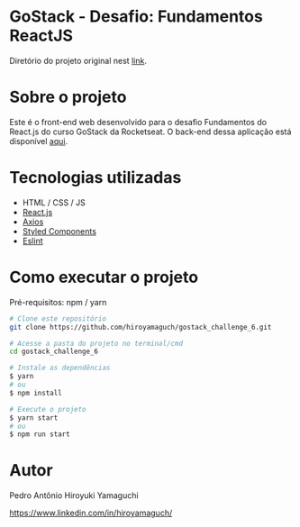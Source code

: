 # GoStack - Desafio: Fundamentos ReactJS
Diretório do projeto original nest [link](https://github.com/rocketseat-education/bootcamp-gostack-desafios/tree/master/desafio-fundamentos-reactjs).

# Sobre o projeto
Este é o front-end web desenvolvido para o desafio Fundamentos do React.js do curso GoStack da Rocketseat. O back-end dessa aplicação está disponível [aqui](https://github.com/hiroyamaguch/gostack_challenge_5).

# Tecnologias utilizadas
- HTML / CSS / JS
- [React.js](https://pt-br.reactjs.org/)
- [Axios](https://github.com/axios/axios)
- [Styled Components](https://styled-components.com/)
- [Eslint](https://eslint.org/)


# Como executar o projeto
Pré-requisitos: npm / yarn

```bash
# Clone este repositório
git clone https://github.com/hiroyamaguch/gostack_challenge_6.git

# Acesse a pasta do projeto no terminal/cmd
cd gostack_challenge_6

# Instale as dependências
$ yarn
# ou
$ npm install

# Execute o projeto
$ yarn start
# ou
$ npm run start
```

# Autor
Pedro Antônio Hiroyuki Yamaguchi

https://www.linkedin.com/in/hiroyamaguch/
